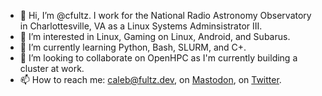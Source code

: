 - 👋 Hi, I’m @cfultz. I work for the National Radio Astronomy Observatory in Charlottesville, VA as a Linux Systems Adminsistrator III.
- 👀 I’m interested in Linux, Gaming on Linux, Android, and Subarus.
- 🌱 I’m currently learning Python, Bash, SLURM, and C+.
- 💞️ I’m looking to collaborate on OpenHPC as I'm currently building a cluster at work.
- 📫 How to reach me: caleb@fultz.dev, on <a rel="me" href="https://cfultz.com/@cfultz">Mastodon</a>, on <a href="https://twitter.com/cfultz">Twitter</a>.

<!---
cfultz/cfultz is a ✨ special ✨ repository because its `README.md` (this file) appears on your GitHub profile.
You can click the Preview link to take a look at your changes.
--->
